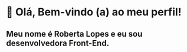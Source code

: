 # 👋 Olá, Bem-vindo (a) ao meu perfil!
## Meu nome é Roberta Lopes e eu sou desenvolvedora Front-End.

<!---
robertaclopes/robertaclopes is a ✨ special ✨ repository because its `README.md` (this file) appears on your GitHub profile.
You can click the Preview link to take a look at your changes.
--->
